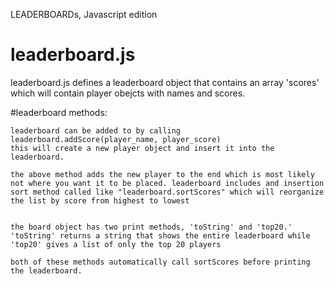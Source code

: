 LEADERBOARDs, Javascript edition

# leaderboard.js

  leaderboard.js defines a leaderboard object that contains an array 'scores' which will contain player obejcts with names and scores.


  #leaderboard methods:

    leaderboard can be added to by calling leaderboard.addScore(player_name, player_score)
    this will create a new player object and insert it into the leaderboard.

    the above method adds the new player to the end which is most likely not where you want it to be placed. leaderboard includes and insertion sort method called like "leaderboard.sortScores" which will reorganize the list by score from highest to lowest


    the board object has two print methods, 'toString' and 'top20.' 'toString' returns a string that shows the entire leaderboard while 'top20' gives a list of only the top 20 players

    both of these methods automatically call sortScores before printing the leaderboard.
